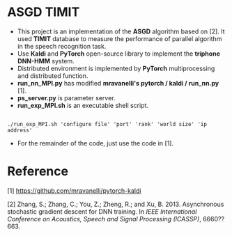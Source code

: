 <h1>ASGD TIMIT</h1>

- This project is an implementation of the **ASGD** algorithm based on [2].  It used **TIMIT** database to measure the performance of parallel algorithm in the speech recognition task.
- Use **Kaldi** and **PyTorch** open-source library to implement the **triphone DNN-HMM** system.
- Distributed environment is implemented by **PyTorch** multiprocessing and distributed function.
- **run_nn_MPI.py** has modified **mravanelli's pytorch / kaldi / run_nn.py** [1].
- **ps_server.py** is parameter server.
- **run_exp_MPI.sh** is an executable shell script. 
<pre><code>
./run_exp_MPI.sh 'configure file' 'port' 'rank' 'world size' 'ip address'
</code></pre>
- For the remainder of the code, just use the code in [1].



<h1>Reference</h1>

[1] https://github.com/mravanelli/pytorch-kaldi

[2] Zhang, S.; Zhang, C.; You, Z.; Zheng, R.; and Xu, B. 2013. Asynchronous stochastic gradient descent for DNN training. In *IEEE International Conference on Acoustics, Speech and Signal Processing (ICASSP)*, 6660??663.